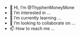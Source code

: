 - 👋 Hi, I’m @ThyphenMoneyMone
- 👀 I’m interested in ...
- 🌱 I’m currently learning ...
- 💞️ I’m looking to collaborate on ...
- 📫 How to reach me ...

<!---
ThyphenMoneyMone/ThyphenMoneyMone is a ✨ special ✨ repository because its `README.md` (this file) appears on your GitHub profile.
You can click the Preview link to take a look at your changes.
--->
